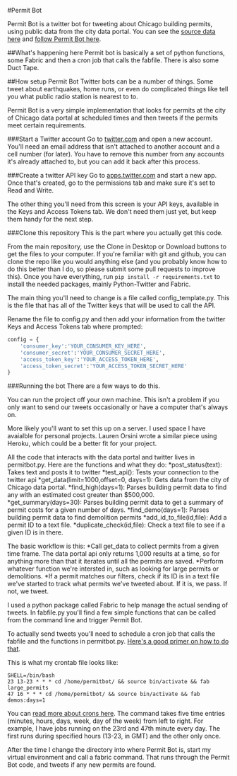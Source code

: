 #Permit Bot

Permit Bot is a twitter bot for tweeting about Chicago building permits, using public data from the city data portal. You can see the [source data here](https://data.cityofchicago.org/Buildings/Building-Permits/ydr8-5enu) and [follow Permit Bot here](https://twitter.com/permitbot).

##What's happening here
Permit bot is basically a set of python functions, some Fabric and then a cron job that calls the fabfile. There is also some Duct Tape.

##How setup Permit Bot
Twitter bots can be a number of things. Some tweet about earthquakes, home runs, or even do complicated things like tell you what public radio station is nearest to to.

Permit Bot is a very simple implementation that looks for permits at the city of Chicago data portal at scheduled times and then tweets if the permits meet certain requirements.

###Start a Twitter account
Go to [twitter.com](https://twitter.com) and open a new account. You'll need an email address that isn't attached to another account and a cell number (for later). You have to remove this number from any accounts it's already attached to, but you can add it back after this process.

###Create a twitter API key
Go to [apps.twitter.com](https://apps.twitter.com/) and start a new app. Once that's created, go to the permissions tab and make sure it's set to Read and Write.

The other thing you'll need from this screen is your API keys, available in the Keys and Access Tokens tab. We don't need them just yet, but keep them handy for the next step.

###Clone this repository
This is the part where you actually get this code.

From the main repository, use the Clone in Desktop or Download buttons to get the files to your computer. If you're familiar with git and github, you can clone the repo like you would anything else (and you probably know how to do this better than I do, so please submit some pull requests to improve this). Once you have everything, run `pip install -r requirements.txt` to install the needed packages, mainly Python-Twitter and Fabric.

The main thing you'll need to change is a file called config_template.py. This is the file that has all of the Twitter keys that will be used to call the API.

Rename the file to config.py and then add your information from the twitter Keys and Access Tokens tab where prompted:

```python
config = {
    'consumer_key':'YOUR_CONSUMER_KEY_HERE',
	'consumer_secret':'YOUR_CONSUMER_SECRET_HERE',
	'access_token_key':'YOUR_ACCESS_TOKEN_HERE',
	'access_token_secret':'YOUR_ACCESS_TOKEN_SECRET_HERE'
}
```

###Running the bot
There are a few ways to do this. 

You can run the project off your own machine. This isn't a problem if you only want to send our tweets occasionally or have a computer that's always on.

More likely you'll want to set this up on a server. I used space I have avaialble for personal projects. Lauren Orsini wrote a similar piece using Heroku, which could be a better fit for your project.

All the code that interacts with the data portal and twitter lives in permitbot.py. Here are the functions and what they do:
*post_status(text): Takes text and posts it to twitter
*test_api(): Tests your connection to the twitter api
*get_data(limit=1000,offset=0, days=1): Gets data from the city of Chicago data portal.
*find_high(days=1): Parses building permit data to find any with an estimated cost greater than $500,000.
*get_summary(days=30): Parses building permit data to get a summary of permit costs for a given number of days.
*find_demo(days=1): Parses building permit data to find demolition permits
*add_id_to_file(id,file): Add a permit ID to a text file.
*duplicate_check(id,file): Check a text file to see if a given ID is in there.

The basic workflow is this:
*Call get_data to collect permits from a given time frame. The data portal api only returns 1,000 results at a time, so for anything more than that it iterates until all the permits are saved.
*Perform whatever function we're intersted in, such as looking for large permits or demolitions.
*If a permit matches our filters, check if its ID is in a text file we've started to track what permits we've tweeted about. If it is, we pass. If not, we tweet.

I used a python package called Fabric to help manage the actual sending of tweets. In fabfile.py you'll find a few simple functions that can be called from the command line and trigger Permit Bot.

To actually send tweets you'll need to schedule a cron job that calls the fabfile and the functions in permitbot.py. [Here's a good primer on how to do that](http://v1.corenominal.org/howto-setup-a-crontab-file/). 

This is what my crontab file looks like:

```
SHELL=/bin/bash
23 13-23 * * * cd /home/permitbot/ && source bin/activate && fab large_permits
47 16 * * * cd /home/permitbot/ && source bin/activate && fab demos:days=1
```

You can [read more about crons here](http://en.wikipedia.org/wiki/Cron). The command takes five time entries (minutes, hours, days, week, day of the week) from left to right. For example, I have jobs running on the 23rd and 47th minute every day. The first runs during specified hours (13-23, in GMT) and the other only once.

After the time I change the directory into where Permit Bot is, start my virtual environment and call a fabric command. That runs through the Permit Bot code, and tweets if any new permits are found.